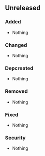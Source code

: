 ## Unreleased

### Added

-   Nothing

### Changed

-   Nothing

### Depcreated

-   Nothing

### Removed

-   Nothing

### Fixed

-   Nothing

### Security

-   Nothing

